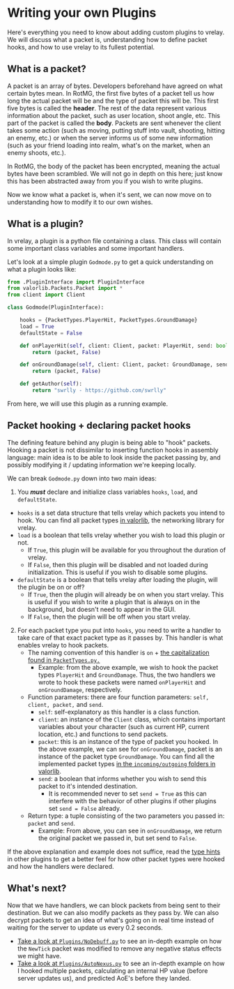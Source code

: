 # Writing your own Plugins

Here's everything you need to know about adding custom plugins to vrelay. We will discuss what a packet is, understanding how to define packet hooks, and how to use vrelay to its fullest potential.

## What is a packet?

A packet is an array of bytes. Developers beforehand have agreed on what certain bytes mean. In RotMG, the first five bytes of a packet tell us how long the actual packet will be and the type of packet this will be. This first five bytes is called the **header**. The rest of the data represent various information about the packet, such as user location, shoot angle, etc. This part of the packet is called the **body**. Packets are sent whenever the client takes some action (such as moving, putting stuff into vault, shooting, hitting an enemy, etc.) or when the server informs us of some new information (such as your friend loading into realm, what's on the market, when an enemy shoots, etc.).

In RotMG, the body of the packet has been encrypted, meaning the actual bytes have been scrambled. We will not go in depth on this here; just know this has been abstracted away from you if you wish to write plugins.

Now we know what a packet is, when it's sent, we can now move on to understanding how to modify it to our own wishes.

## What is a plugin?

In vrelay, a plugin is a python file containing a class. This class will contain some important class variables and some important handlers.

Let's look at a simple plugin `Godmode.py` to get a quick understanding on what a plugin looks like:

```Python
from .PluginInterface import PluginInterface
from valorlib.Packets.Packet import *
from client import Client

class Godmode(PluginInterface):

	hooks = {PacketTypes.PlayerHit, PacketTypes.GroundDamage}
	load = True
	defaultState = False

	def onPlayerHit(self, client: Client, packet: PlayerHit, send: bool) -> (PlayerHit, bool):
		return (packet, False)

	def onGroundDamage(self, client: Client, packet: GroundDamage, send: bool) -> (GroundDamage, bool):
		return (packet, False)

	def getAuthor(self):
		return "swrlly - https://github.com/swrlly"
```

From here, we will use this plugin as a running example.

## Packet hooking + declaring packet hooks

The defining feature behind any plugin is being able to "hook" packets. Hooking a packet is not dissimilar to inserting function hooks in assembly language: main idea is to be able to look inside the packet passing by, and possibly modifying it / updating information we're keeping locally. 

We can break `Godmode.py` down into two main ideas:
1.  You ***must*** declare and initialize class variables `hooks`, `load`, and `defaultState`. 
   - `hooks` is a set data structure that tells vrelay which packets you intend to hook. You can find all packet types [in valorlib](https://github.com/swrlly/valorlib/blob/main/Packets/PacketTypes.py), the networking library for vrelay. 
   - `load` is a boolean that tells vrelay whether you wish to load this plugin or not. 
      - If `True`, this plugin will be available for you throughout the duration of vrelay. 
      - If `False`, then this plugin will be disabled and not loaded during initialization. This is useful if you wish to disable some plugins.
   -  `defaultState` is a boolean that tells vrelay after loading the plugin, will the plugin be on or off? 
      - If `True`, then the plugin will already be on when you start vrelay. This is useful if you wish to write a plugin that is always on in the background, but doesn't need to appear in the GUI.
      - If `False`, then the plugin will be off when you start vrelay.
2. For each packet type you put into `hooks`, you need to write a handler to take care of that exact packet type as it passes by. This handler is what enables vrelay to hook packets.
   - The naming convention of this handler is `on` + [the capitalization found in `PacketTypes.py.`](https://github.com/swrlly/valorlib/blob/main/Packets/PacketTypes.py)
      - Example: from the above example, we wish to hook the packet types `PlayerHit` and `GroundDamage`. Thus, the two handlers we wrote to hook these packets were named `onPlayerHit` and `onGroundDamage`, respectively.
   - Function parameters: there are four function parameters: `self, client, packet,` and `send`.
      - `self`: self-explanatory as this handler is a class function.
      - `client`: an instance of the `Client` class, which contains important variables about your character (such as current HP, current location, etc.) and functions to send packets.
      - `packet`: this is an instance of the type of packet you hooked. In the above example, we can see for `onGroundDamage`, packet is an instance of the packet type `GroundDamage`. You can find all the implemented packet types [in the `incoming/outgoing` folders in valorlib](https://github.com/swrlly/valorlib/tree/main/Packets).
      - `send`: a boolean that informs whether you wish to send this packet to it's intended destination.
         - It is recommended never to set `send = True` as this can interfere with the behavior of other plugins if other plugins set `send = False` already.
   - Return type: a tuple consisting of the two parameters you passed in: `packet` and `send`.
      - Example: From above, you can see in `onGroundDamage`, we return the original packet we passed in, but set send to `False`. 

If the above explanation and example does not suffice, read the [type hints](https://www.python.org/dev/peps/pep-0484/) in other plugins to get a better feel for how other packet types were hooked and how the handlers were declared.

## What's next?

Now that we have handlers, we can block packets from being sent to their destination. But we can also modify packets as they pass by. We can also decrypt packets to get an idea of what's going on in real time instead of waiting for the server to update us every 0.2 seconds.
- [Take a look at `Plugins/NoDebuff.py`](https://github.com/swrlly/vrelay/blob/main/Plugins/NoDebuff.py) to see an in-depth example on how the `NewTick` packet was modified to remove any negative status effects we might have.
- [Take a look at `Plugins/AutoNexus.py`](https://github.com/swrlly/vrelay/blob/main/Plugins/AutoNexus.py) to see an in-depth example on how I hooked multiple packets, calculating an internal HP value (before server updates us), and predicted AoE's before they landed.